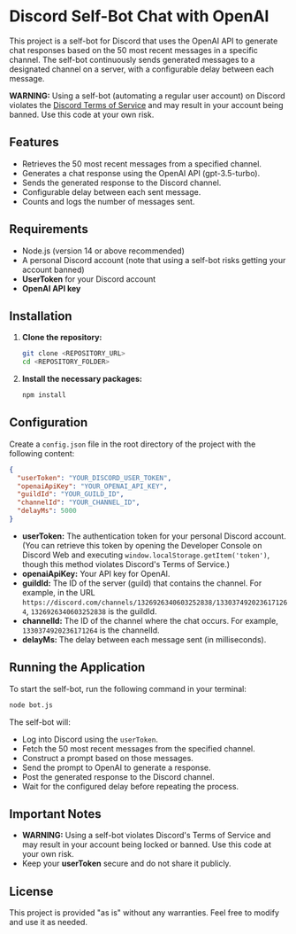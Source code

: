 # Discord Self-Bot Chat with OpenAI

This project is a self-bot for Discord that uses the OpenAI API to generate chat responses based on the 50 most recent messages in a specific channel. The self-bot continuously sends generated messages to a designated channel on a server, with a configurable delay between each message.

**WARNING:** Using a self-bot (automating a regular user account) on Discord violates the [Discord Terms of Service](https://discord.com/terms) and may result in your account being banned. Use this code at your own risk.

## Features

- Retrieves the 50 most recent messages from a specified channel.
- Generates a chat response using the OpenAI API (gpt-3.5-turbo).
- Sends the generated response to the Discord channel.
- Configurable delay between each sent message.
- Counts and logs the number of messages sent.

## Requirements

- Node.js (version 14 or above recommended)
- A personal Discord account (note that using a self-bot risks getting your account banned)
- **UserToken** for your Discord account
- **OpenAI API key**

## Installation

1. **Clone the repository:**

   ```bash
   git clone <REPOSITORY_URL>
   cd <REPOSITORY_FOLDER>
   ```

2. **Install the necessary packages:**

   ```bash
   npm install
   ```

## Configuration

Create a `config.json` file in the root directory of the project with the following content:

```json
{
  "userToken": "YOUR_DISCORD_USER_TOKEN",
  "openaiApiKey": "YOUR_OPENAI_API_KEY",
  "guildId": "YOUR_GUILD_ID",
  "channelId": "YOUR_CHANNEL_ID",
  "delayMs": 5000
}
```

- **userToken:** The authentication token for your personal Discord account. (You can retrieve this token by opening the Developer Console on Discord Web and executing `window.localStorage.getItem('token')`, though this method violates Discord's Terms of Service.)
- **openaiApiKey:** Your API key for OpenAI.
- **guildId:** The ID of the server (guild) that contains the channel. For example, in the URL `https://discord.com/channels/1326926340603252838/1330374920236171264`, `1326926340603252838` is the guildId.
- **channelId:** The ID of the channel where the chat occurs. For example, `1330374920236171264` is the channelId.
- **delayMs:** The delay between each message sent (in milliseconds).

## Running the Application

To start the self-bot, run the following command in your terminal:

```bash
node bot.js
```

The self-bot will:
- Log into Discord using the `userToken`.
- Fetch the 50 most recent messages from the specified channel.
- Construct a prompt based on those messages.
- Send the prompt to OpenAI to generate a response.
- Post the generated response to the Discord channel.
- Wait for the configured delay before repeating the process.

## Important Notes

- **WARNING:** Using a self-bot violates Discord's Terms of Service and may result in your account being locked or banned. Use this code at your own risk.
- Keep your **userToken** secure and do not share it publicly.

## License

This project is provided "as is" without any warranties. Feel free to modify and use it as needed.
